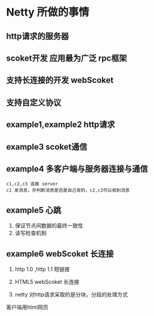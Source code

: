 
Netty 所做的事情
============


##  http请求的服务器
##  scoket开发   应用最为广泛    rpc框架
##  支持长连接的开发  webScoket
##  支持自定义协议



## example1,example2   http请求

## example3     scoket通信

## example4  多客户端与服务器连接与通信
    c1,c2,c3 连接 server
    c1 发消息，并判断消息是否是自己发的，c2,c3可以收到消息

## example5  心跳      
    
1.  保证节点间数据的最终一致性
2.  读写检查机制
    

## example6     webScoket 长连接

1.  http 1.0 ,http 1.1 短链接
2.  HTML5  webScoket 长连接

3.  netty 对http请求采取的是分块，分段的处理方式

客户端用html网页

































